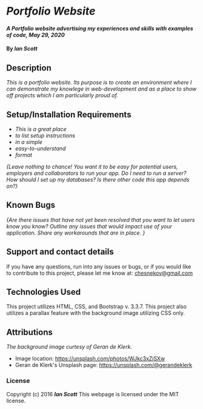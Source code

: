 # _Portfolio Website_

#### _A Portfolio website advertising my experiences and skills with examples of code, May 29, 2020_

#### By _**Ian Scott**_

## Description

_This is a portfolio website. Its purpose is to create an environment where I can demonstrate my knowlege in web-development and as a place to show off projects which I am particularly proud of._

## Setup/Installation Requirements

* _This is a great place_
* _to list setup instructions_
* _in a simple_
* _easy-to-understand_
* _format_

_{Leave nothing to chance! You want it to be easy for potential users, employers and collaborators to run your app. Do I need to run a server? How should I set up my databases? Is there other code this app depends on?}_

## Known Bugs

_{Are there issues that have not yet been resolved that you want to let users know you know?  Outline any issues that would impact use of your application.  Share any workarounds that are in place. }_

## Support and contact details

If you have any questions, run into any issues or bugs, or if you would like to contribute to this project, please let me know at: chesnekov@gmail.com

## Technologies Used

This project utilizes HTML, CSS, and Bootstrap v. 3.3.7. This project also utilizes a parallax feature with the background image utilizing CSS only.


## Attributions
_The background image curtesy of Geran de Klerk._ 
* Image location: https://unsplash.com/photos/WJkc3xZjSXw
* Geran de Klerk's Unsplash page: https://unsplash.com/@gerandeklerk

### License

Copyright (c) 2016 **_Ian Scott_**
This webpage is licensed under the MIT license.